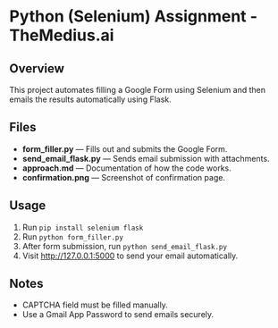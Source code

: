 # Python (Selenium) Assignment - TheMedius.ai

## Overview
This project automates filling a Google Form using Selenium and then emails the results automatically using Flask.

## Files
- **form_filler.py** — Fills out and submits the Google Form.
- **send_email_flask.py** — Sends email submission with attachments.
- **approach.md** — Documentation of how the code works.
- **confirmation.png** — Screenshot of confirmation page.

## Usage
1. Run `pip install selenium flask`
2. Run `python form_filler.py`
3. After form submission, run `python send_email_flask.py`
4. Visit http://127.0.0.1:5000 to send your email automatically.

## Notes
- CAPTCHA field must be filled manually.
- Use a Gmail App Password to send emails securely.
